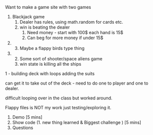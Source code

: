 Want to make a game site with two games

1. Blackjack game
   1. Dealer has rules, using math.random for cards etc.
   2. win is beating the dealer
      1. Need money - start with 100$ each hand is 15$
      2. Can beg for more money if under 15$
2. 3. Maybe a flappy birds type thing
3. 2. Some sort of shooter/space aliens game
   1. win state is killing all the ships

1 - building deck with loops
adding the suits

can get it to take out of the deck - need to do one to player and one to dealer.

difficult looping over in the class but worked around.

Flappy files is NOT my work just testing/exploring it.

1. Demo [5 mins]
2. Show code (1. new thing learned & Biggest challenge ) [5 mins]
3. Questions

